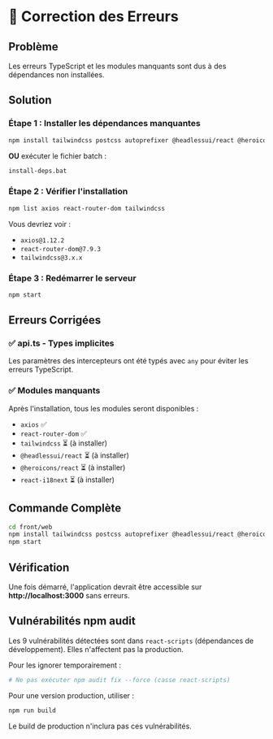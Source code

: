 # 🔧 Correction des Erreurs

## Problème

Les erreurs TypeScript et les modules manquants sont dus à des dépendances non installées.

## Solution

### Étape 1 : Installer les dépendances manquantes

```bash
npm install tailwindcss postcss autoprefixer @headlessui/react @heroicons/react react-i18next i18next
```

**OU** exécuter le fichier batch :
```bash
install-deps.bat
```

### Étape 2 : Vérifier l'installation

```bash
npm list axios react-router-dom tailwindcss
```

Vous devriez voir :
- `axios@1.12.2`
- `react-router-dom@7.9.3`
- `tailwindcss@3.x.x`

### Étape 3 : Redémarrer le serveur

```bash
npm start
```

## Erreurs Corrigées

### ✅ api.ts - Types implicites
Les paramètres des intercepteurs ont été typés avec `any` pour éviter les erreurs TypeScript.

### ✅ Modules manquants
Après l'installation, tous les modules seront disponibles :
- `axios` ✅
- `react-router-dom` ✅
- `tailwindcss` ⏳ (à installer)
- `@headlessui/react` ⏳ (à installer)
- `@heroicons/react` ⏳ (à installer)
- `react-i18next` ⏳ (à installer)

## Commande Complète

```bash
cd front/web
npm install tailwindcss postcss autoprefixer @headlessui/react @heroicons/react react-i18next i18next
npm start
```

## Vérification

Une fois démarré, l'application devrait être accessible sur **http://localhost:3000** sans erreurs.

## Vulnérabilités npm audit

Les 9 vulnérabilités détectées sont dans `react-scripts` (dépendances de développement). Elles n'affectent pas la production.

Pour les ignorer temporairement :
```bash
# Ne pas exécuter npm audit fix --force (casse react-scripts)
```

Pour une version production, utiliser :
```bash
npm run build
```

Le build de production n'inclura pas ces vulnérabilités.

